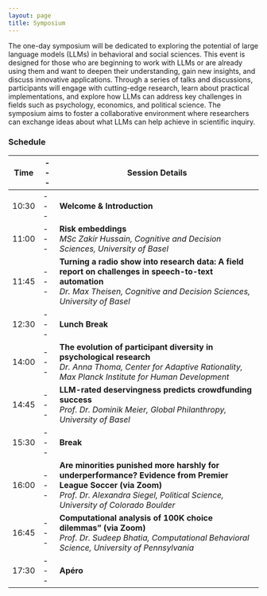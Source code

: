 ```yaml
---
layout: page
title: Symposium
---
```



The one-day symposium will be dedicated to exploring the potential of large language models (LLMs) in behavioral and social sciences. This event is designed for those who are beginning to work with LLMs or are already using them and want to deepen their understanding, gain new insights, and discuss innovative applications. Through a series of talks and discussions, participants will engage with cutting-edge research, learn about practical implementations, and explore how LLMs can address key challenges in fields such as psychology, economics, and political science. The symposium aims to foster a collaborative environment where researchers can exchange ideas about what LLMs can help achieve in scientific inquiry.

### Schedule

| Time |---| Session Details                                       |
|------|---|------------------------------------------------------|
| 10:30 |---| **Welcome & Introduction**                            |
| 11:00 |---| **Risk embeddings**<br> *MSc Zakir Hussain, Cognitive and Decision Sciences, University of Basel* |
| 11:45 |---| **Turning a radio show into research data: A field report on challenges in speech-to-text automation**<br> *Dr. Max Theisen, Cognitive and Decision Sciences, University of Basel* |
| 12:30 |---| **Lunch Break**                                              |
| 14:00 |---| **The evolution of participant diversity in psychological research**  <br> *Dr. Anna Thoma, Center for Adaptive Rationality, Max Planck Institute for Human Development* |
| 14:45 |---| **LLM-rated deservingness predicts crowdfunding success**  <br> *Prof. Dr. Dominik Meier, Global Philanthropy, University of Basel* |
| 15:30 |---| **Break**                                              |
| 16:00 |---| **Are minorities punished more harshly for underperformance? Evidence from Premier League Soccer (via Zoom)** <br> *Prof. Dr. Alexandra Siegel, Political Science, University of Colorado Boulder* |
| 16:45 |---| **Computational analysis of 100K choice dilemmas” (via Zoom)** <br> *Prof. Dr. Sudeep Bhatia, Computational Behavioral Science, University of Pennsylvania* |
| 17:30 |---| **Apéro**   |


